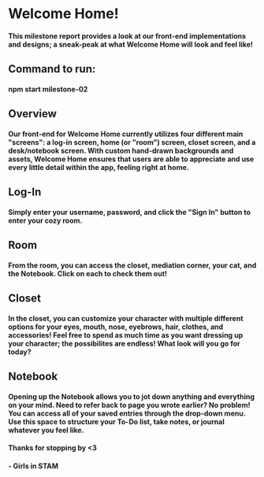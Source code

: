 # Welcome Home!

#### This milestone report provides a look at our front-end implementations and designs; a sneak-peak at what Welcome Home will look and feel like!

## Command to run: 
#### npm start milestone-02

## Overview
#### Our front-end for Welcome Home currently utilizes four different main "screens": a log-in screen, home (or "room") screen, closet screen, and a desk/notebook screen. With custom hand-drawn backgrounds and assets, Welcome Home ensures that users are able to appreciate and use every little detail within the app, feeling right at home. 

## Log-In
#### Simply enter your username, password, and click the "Sign In" button to enter your cozy room. 
## Room
#### From the room, you can access the closet, mediation corner, your cat, and the Notebook. Click on each to check them out!
## Closet
#### In the closet, you can customize your character with multiple different options for your eyes, mouth, nose, eyebrows, hair, clothes, and accessories! Feel free to spend as much time as you want dressing up your character; the possibilites are endless! What look will you go for today?
## Notebook 
#### Opening up the Notebook allows you to jot down anything and everything on your mind. Need to refer back to page you wrote earlier? No problem! You can access all of your saved entries through the drop-down menu. Use this space to structure your To-Do list, take notes, or journal whatever you feel like. 

#### Thanks for stopping by <3
#### - Girls in STAM

